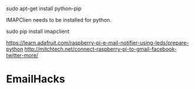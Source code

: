 sudo apt-get install python-pip

IMAPClien needs to be installed for python.

sudo pip install imapclient

https://learn.adafruit.com/raspberry-pi-e-mail-notifier-using-leds/prepare-python
http://mitchtech.net/connect-raspberry-pi-to-gmail-facebook-twitter-more/
# EmailHacks
